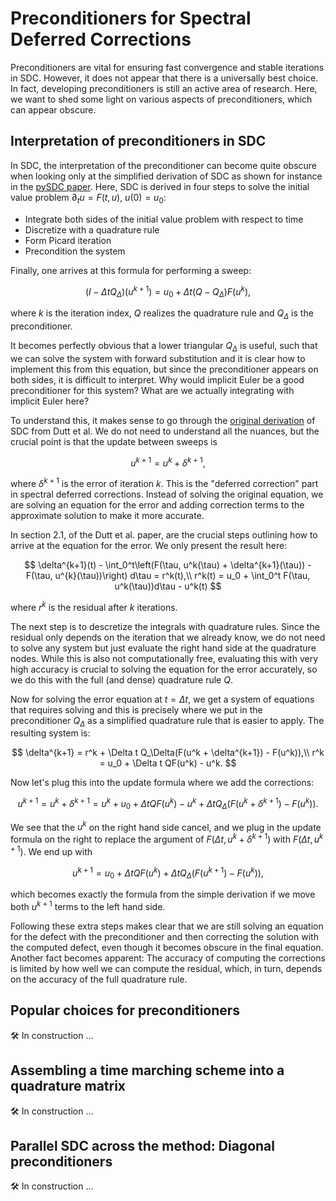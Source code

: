 # Preconditioners for Spectral Deferred Corrections
Preconditioners are vital for ensuring fast convergence and stable iterations in SDC.
However, it does not appear that there is a universally best choice.
In fact, developing preconditioners is still an active area of research.
Here, we want to shed some light on various aspects of preconditioners, which can appear obscure.

## Interpretation of preconditioners in SDC
In SDC, the interpretation of the preconditioner can become quite obscure when looking only at the simplified derivation of SDC as shown for instance in the [pySDC paper](https://doi.org/10.1145/3310410).
Here, SDC is derived in four steps to solve the initial value problem $\partial_t u=F(t, u)$, $u(0)=u_0$:
 - Integrate both sides of the initial value problem with respect to time
 - Discretize with a quadrature rule
 - Form Picard iteration
 - Precondition the system

Finally, one arrives at this formula for performing a sweep:

$$
(I - \Delta t Q_\Delta)(u^{k+1}) = u_0 + \Delta t(Q-Q_\Delta)F(u^k),
$$

where $k$ is the iteration index, $Q$ realizes the quadrature rule and $Q_\Delta$ is the preconditioner.

It becomes perfectly obvious that a lower triangular $Q_\Delta$ is useful, such that we can solve the system with forward substitution and it is clear how to implement this from this equation, but since the preconditioner appears on both sides, it is difficult to interpret.
Why would implicit Euler be a good preconditioner for this system?
What are we actually integrating with implicit Euler here?

To understand this, it makes sense to go through the [original derivation](https://doi.org/10.1023/A:1022338906936) of SDC from Dutt et al.
We do not need to understand all the nuances, but the crucial point is that the update between sweeps is

$$
u^{k+1} = u^{k} + \delta^{k+1},
$$

where $\delta^{k+1}$ is the error of iteration $k$.
This is the "deferred correction" part in spectral deferred corrections.
Instead of solving the original equation, we are solving an equation for the error and adding correction terms to the approximate solution to make it more accurate.

In section 2.1, of the Dutt et al. paper, are the crucial steps outlining how to arrive at the equation for the error.
We only present the result here:

$$
\delta^{k+1}(t) - \int_0^t\left(F(\tau, u^k(\tau) + \delta^{k+1}(\tau)) - F(\tau, u^{k}(\tau))\right) d\tau = r^k(t),\\
r^k(t) = u_0 + \int_0^t F(\tau, u^k(\tau))d\tau - u^k(t)
$$

where $r^k$ is the residual after $k$ iterations.

The next step is to descretize the integrals with quadrature rules.
Since the residual only depends on the iteration that we already know, we do not need to solve any system but just evaluate the right hand side at the quadrature nodes.
While this is also not computationally free, evaluating this with very high accuracy is crucial to solving the equation for the error accurately, so we do this with the full (and dense) quadrature rule $Q$.

Now for solving the error equation at $t=\Delta t$, we get a system of equations that requires solving and this is precisely where we put in the preconditioner $Q_\Delta$ as a simplified quadrature rule that is easier to apply.
The resulting system is:

$$
\delta^{k+1} = r^k + \Delta t Q_\Delta(F(u^k + \delta^{k+1}) - F(u^k)),\\
r^k = u_0 + \Delta t QF(u^k) - u^k.
$$

Now let's plug this into the update formula where we add the corrections:

$$
u^{k+1} = u^{k} + \delta^{k+1} = u^{k} + u_0 + \Delta t QF(u^k) - u^k + \Delta t Q_\Delta(F(u^k + \delta^{k+1}) - F(u^k)).
$$

We see that the $u^k$ on the right hand side cancel, and we plug in the update formula on the right to replace the argument of $F(\Delta t, u^k + \delta^{k+1})$ with $F(\Delta t, u^{k+1}).$
We end up with

$$
u^{k+1} = u_0 + \Delta t QF(u^k) + \Delta t Q_\Delta(F(u^{k+1}) - F(u^k)),
$$

which becomes exactly the formula from the simple derivation if we move both $u^{k+1}$ terms to the left hand side.

Following these extra steps makes clear that we are still solving an equation for the defect with the preconditioner and then correcting the solution with the computed defect, even though it becomes obscure in the final equation.
Another fact becomes apparent: The accuracy of computing the corrections is limited by how well we can compute the residual, which, in turn, depends on the accuracy of the full quadrature rule.

## Popular choices for preconditioners
:hammer_and_wrench: In construction ...

## Assembling a time marching scheme into a quadrature matrix
:hammer_and_wrench: In construction ...

## Parallel SDC across the method: Diagonal preconditioners
:hammer_and_wrench: In construction ...